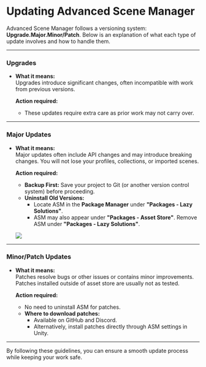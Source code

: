 # Updating Advanced Scene Manager

Advanced Scene Manager follows a versioning system: **Upgrade.Major.Minor/Patch**. Below is an explanation of what each type of update involves and how to handle them.

---

### **Upgrades**
- **What it means:**  
  Upgrades introduce significant changes, often incompatible with work from previous versions.
  
  **Action required:**  
  - These updates require extra care as prior work may not carry over.  

---

### **Major Updates**  
- **What it means:**  
  Major updates often include API changes and may introduce breaking changes. 
  You will not lose your profiles, collections, or imported scenes.

  **Action required:**  
  - **Backup First:** Save your project to Git (or another version control system) before proceeding.  
  - **Uninstall Old Versions:**  
    - Locate ASM in the **Package Manager** under **"Packages - Lazy Solutions"**.  
    - ASM may also appear under **"Packages - Asset Store"**. Remove ASM under **"Packages - Lazy Solutions"**.
  
  ![](/image/ASM-PackageManager.png)  

---

### **Minor/Patch Updates**  
- **What it means:**  
  Patches resolve bugs or other issues or contains minor improvements.
  Patches installed outside of asset store are usually not as tested.

  **Action required:**  
  - No need to uninstall ASM for patches.  
  - **Where to download patches:**  
    - Available on GitHub and Discord.  
    - Alternatively, install patches directly through ASM settings in Unity.  

---

By following these guidelines, you can ensure a smooth update process while keeping your work safe.
